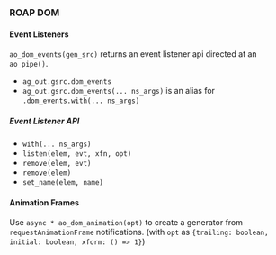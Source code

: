 ### ROAP DOM

#### Event Listeners

`ao_dom_events(gen_src)` returns an event listener api directed at an `ao_pipe()`.

- `ag_out.gsrc.dom_events`
- `ag_out.gsrc.dom_events(... ns_args)` is an alias for `.dom_events.with(... ns_args)`

##### Event Listener API

- `with(... ns_args)`
- `listen(elem, evt, xfn, opt)`
- `remove(elem, evt)`
- `remove(elem)`
- `set_name(elem, name)`

#### Animation Frames

Use `async * ao_dom_animation(opt)` to create a generator from `requestAnimationFrame` notifications.
(with `opt` as `{trailing: boolean, initial: boolean, xform: () => 1}`)

